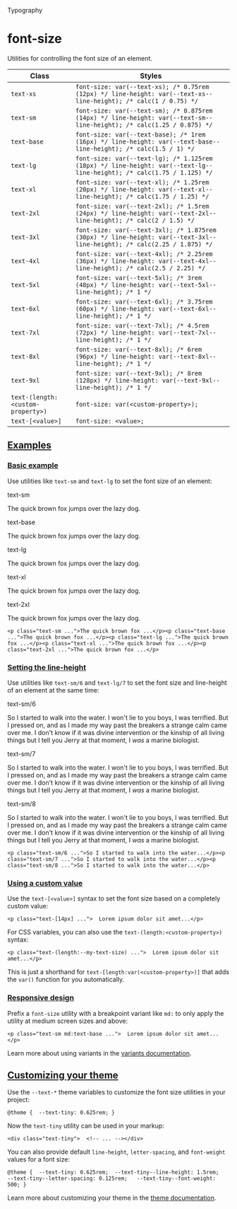 Typography

# font-size

Utilities for controlling the font size of an element.

| Class                             | Styles                                                                                                                  |
| --------------------------------- | ----------------------------------------------------------------------------------------------------------------------- |
| `text-xs`                         | `font-size: var(--text-xs); /* 0.75rem (12px) */ line-height: var(--text-xs--line-height); /* calc(1 / 0.75) */`        |
| `text-sm`                         | `font-size: var(--text-sm); /* 0.875rem (14px) */ line-height: var(--text-sm--line-height); /* calc(1.25 / 0.875) */`   |
| `text-base`                       | `font-size: var(--text-base); /* 1rem (16px) */ line-height: var(--text-base--line-height); /* calc(1.5 / 1) */`        |
| `text-lg`                         | `font-size: var(--text-lg); /* 1.125rem (18px) */ line-height: var(--text-lg--line-height); /* calc(1.75 / 1.125) */`   |
| `text-xl`                         | `font-size: var(--text-xl); /* 1.25rem (20px) */ line-height: var(--text-xl--line-height); /* calc(1.75 / 1.25) */`     |
| `text-2xl`                        | `font-size: var(--text-2xl); /* 1.5rem (24px) */ line-height: var(--text-2xl--line-height); /* calc(2 / 1.5) */`        |
| `text-3xl`                        | `font-size: var(--text-3xl); /* 1.875rem (30px) */ line-height: var(--text-3xl--line-height); /* calc(2.25 / 1.875) */` |
| `text-4xl`                        | `font-size: var(--text-4xl); /* 2.25rem (36px) */ line-height: var(--text-4xl--line-height); /* calc(2.5 / 2.25) */`    |
| `text-5xl`                        | `font-size: var(--text-5xl); /* 3rem (48px) */ line-height: var(--text-5xl--line-height); /* 1 */`                      |
| `text-6xl`                        | `font-size: var(--text-6xl); /* 3.75rem (60px) */ line-height: var(--text-6xl--line-height); /* 1 */`                   |
| `text-7xl`                        | `font-size: var(--text-7xl); /* 4.5rem (72px) */ line-height: var(--text-7xl--line-height); /* 1 */`                    |
| `text-8xl`                        | `font-size: var(--text-8xl); /* 6rem (96px) */ line-height: var(--text-8xl--line-height); /* 1 */`                      |
| `text-9xl`                        | `font-size: var(--text-9xl); /* 8rem (128px) */ line-height: var(--text-9xl--line-height); /* 1 */`                     |
| `text-(length:<custom-property>)` | `font-size: var(<custom-property>);`                                                                                    |
| `text-[<value>]`                  | `font-size: <value>;`                                                                                                   |

## [Examples](#examples)

### [Basic example](#basic-example)

Use utilities like `text-sm` and `text-lg` to set the font size of an element:

text-sm

The quick brown fox jumps over the lazy dog.

text-base

The quick brown fox jumps over the lazy dog.

text-lg

The quick brown fox jumps over the lazy dog.

text-xl

The quick brown fox jumps over the lazy dog.

text-2xl

The quick brown fox jumps over the lazy dog.

```
<p class="text-sm ...">The quick brown fox ...</p><p class="text-base ...">The quick brown fox ...</p><p class="text-lg ...">The quick brown fox ...</p><p class="text-xl ...">The quick brown fox ...</p><p class="text-2xl ...">The quick brown fox ...</p>
```

### [Setting the line-height](#setting-the-line-height)

Use utilities like `text-sm/6` and `text-lg/7` to set the font size and line-height of an element at the same time:

text-sm/6

So I started to walk into the water. I won't lie to you boys, I was terrified. But I pressed on, and as I made my way past the breakers a strange calm came over me. I don't know if it was divine intervention or the kinship of all living things but I tell you Jerry at that moment, I *was* a marine biologist.

text-sm/7

So I started to walk into the water. I won't lie to you boys, I was terrified. But I pressed on, and as I made my way past the breakers a strange calm came over me. I don't know if it was divine intervention or the kinship of all living things but I tell you Jerry at that moment, I *was* a marine biologist.

text-sm/8

So I started to walk into the water. I won't lie to you boys, I was terrified. But I pressed on, and as I made my way past the breakers a strange calm came over me. I don't know if it was divine intervention or the kinship of all living things but I tell you Jerry at that moment, I *was* a marine biologist.

```
<p class="text-sm/6 ...">So I started to walk into the water...</p><p class="text-sm/7 ...">So I started to walk into the water...</p><p class="text-sm/8 ...">So I started to walk into the water...</p>
```

### [Using a custom value](#using-a-custom-value)

Use the `text-[<value>]` syntax to set the font size based on a completely custom value:

```
<p class="text-[14px] ...">  Lorem ipsum dolor sit amet...</p>
```

For CSS variables, you can also use the `text-(length:<custom-property>)` syntax:

```
<p class="text-(length:--my-text-size) ...">  Lorem ipsum dolor sit amet...</p>
```

This is just a shorthand for `text-[length:var(<custom-property>)]` that adds the `var()` function for you automatically.

### [Responsive design](#responsive-design)

Prefix a `font-size` utility with a breakpoint variant like `md:` to only apply the utility at medium screen sizes and above:

```
<p class="text-sm md:text-base ...">  Lorem ipsum dolor sit amet...</p>
```

Learn more about using variants in the [variants documentation](/docs/hover-focus-and-other-states).

## [Customizing your theme](#customizing-your-theme)

Use the `--text-*` theme variables to customize the font size utilities in your project:

```
@theme {  --text-tiny: 0.625rem; }
```

Now the `text-tiny` utility can be used in your markup:

```
<div class="text-tiny">  <!-- ... --></div>
```

You can also provide default `line-height`, `letter-spacing`, and `font-weight` values for a font size:

```
@theme {  --text-tiny: 0.625rem;  --text-tiny--line-height: 1.5rem;   --text-tiny--letter-spacing: 0.125rem;   --text-tiny--font-weight: 500; }
```

Learn more about customizing your theme in the [theme documentation](/docs/theme#customizing-your-theme).
